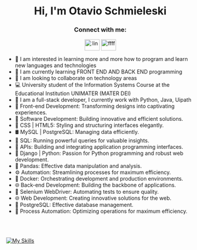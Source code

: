 <h1 align="center">Hi, I'm Otavio Schmieleski</h1>

<h3 align="center">Connect with me:</h3>
<p align="center">
<a href="https://www.linkedin.com/in/ot%C3%A1vio-marcelo-vitor-schmieleski-costa-a76010219" target="blank"><img align="center" src="https://raw.githubusercontent.com/rahuldkjain/github-profile-readme-generator/master/src/images/icons/Social/linked-in-alt.svg" alt="lin" height="30" width="40" /></a>
<a href="https://www.instagram.com/otavio_schmieleski/" target="blank"><img align="center" src="https://raw.githubusercontent.com/rahuldkjain/github-profile-readme-generator/master/src/images/icons/Social/instagram.svg" alt="ffff" height="30" width="40" /></a> 

- 👀 I am interested in learning more and more how to program and learn new languages ​​and technologies <br>
- 🌱 I am currently learning FRONT END AND BACK END programming <br>
- 💞️ I am looking to collaborate on technology areas <br>
- 💻 University student of the Information Systems Course at the Educational Institution UNIMATER (MATER DEI) <br>
- 🚀 I am a full-stack developer, I currently work with Python, Java, Uipath <br>
- 🎨 Front-end Development: Transforming designs into captivating experiences. <br>
- 🚀 Software Development: Building innovative and efficient solutions. <br>
- 🎨 CSS | HTML5: Styling and structuring interfaces elegantly. <br>
- 🛢️ MySQL | PostgreSQL: Managing data efficiently. <br>
- 📜 SQL: Running powerful queries for valuable insights. <br>
- 🔄 APIs: Building and integrating application programming interfaces. <br>
- 🐍 Django | Python: Passion for Python programming and robust web development. <br>
- 🐼 Pandas: Effective data manipulation and analysis. <br>
- ⚙️ Automation: Streamlining processes for maximum efficiency. <br>
- 🐳 Docker: Orchestrating development and production environments. <br>
- 🌐 Back-end Development: Building the backbone of applications. <br>
- 🤖 Selenium WebDriver: Automating tests to ensure quality. <br>
- 🌐 Web Development: Creating innovative solutions for the web. <br>
- 📡 PostgreSQL: Effective database management. <br>
- 🔄 Process Automation: Optimizing operations for maximum efficiency.

<br/><br/>

[![My Skills](https://skillicons.dev/icons?i=py,django,java,js,html,css,arduino,mysql,sqlite&theme=light)](https://skillicons.dev)

